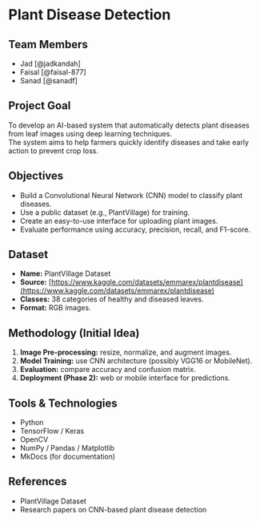 # Plant Disease Detection

## Team Members
- Jad [@jadkandah]
- Faisal [@faisal-877]
- Sanad [@sanadf]

## Project Goal
To develop an AI-based system that automatically detects plant diseases from leaf images using deep learning techniques.  
The system aims to help farmers quickly identify diseases and take early action to prevent crop loss.

## Objectives
- Build a Convolutional Neural Network (CNN) model to classify plant diseases.  
- Use a public dataset (e.g., PlantVillage) for training.  
- Create an easy-to-use interface for uploading plant images.  
- Evaluate performance using accuracy, precision, recall, and F1-score.

## Dataset
- **Name:** PlantVillage Dataset  
- **Source:** [https://www.kaggle.com/datasets/emmarex/plantdisease](https://www.kaggle.com/datasets/emmarex/plantdisease)  
- **Classes:** 38 categories of healthy and diseased leaves.  
- **Format:** RGB images.  

## Methodology (Initial Idea)
1. **Image Pre-processing:** resize, normalize, and augment images.  
2. **Model Training:** use CNN architecture (possibly VGG16 or MobileNet).  
3. **Evaluation:** compare accuracy and confusion matrix.  
4. **Deployment (Phase 2):** web or mobile interface for predictions.

## Tools & Technologies
- Python  
- TensorFlow / Keras  
- OpenCV  
- NumPy / Pandas / Matplotlib  
- MkDocs (for documentation)  

## References
- PlantVillage Dataset  
- Research papers on CNN-based plant disease detection
